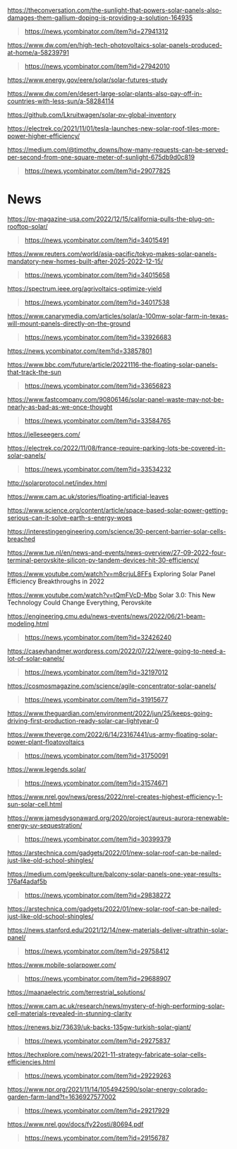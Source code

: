 https://theconversation.com/the-sunlight-that-powers-solar-panels-also-damages-them-gallium-doping-is-providing-a-solution-164935
> https://news.ycombinator.com/item?id=27941312

https://www.dw.com/en/high-tech-photovoltaics-solar-panels-produced-at-home/a-58239791
> https://news.ycombinator.com/item?id=27942010

https://www.energy.gov/eere/solar/solar-futures-study

https://www.dw.com/en/desert-large-solar-plants-also-pay-off-in-countries-with-less-sun/a-58284114

https://github.com/Lkruitwagen/solar-pv-global-inventory

https://electrek.co/2021/11/01/tesla-launches-new-solar-roof-tiles-more-power-higher-efficiency/

https://medium.com/@timothy_downs/how-many-requests-can-be-served-per-second-from-one-square-meter-of-sunlight-675db9d0c819
> https://news.ycombinator.com/item?id=29077825

# News
https://pv-magazine-usa.com/2022/12/15/california-pulls-the-plug-on-rooftop-solar/
> https://news.ycombinator.com/item?id=34015491

https://www.reuters.com/world/asia-pacific/tokyo-makes-solar-panels-mandatory-new-homes-built-after-2025-2022-12-15/
> https://news.ycombinator.com/item?id=34015658

https://spectrum.ieee.org/agrivoltaics-optimize-yield
> https://news.ycombinator.com/item?id=34017538

https://www.canarymedia.com/articles/solar/a-100mw-solar-farm-in-texas-will-mount-panels-directly-on-the-ground
> https://news.ycombinator.com/item?id=33926683

https://news.ycombinator.com/item?id=33857801

https://www.bbc.com/future/article/20221116-the-floating-solar-panels-that-track-the-sun
> https://news.ycombinator.com/item?id=33656823

https://www.fastcompany.com/90806146/solar-panel-waste-may-not-be-nearly-as-bad-as-we-once-thought
> https://news.ycombinator.com/item?id=33584765

https://jelleseegers.com/

https://electrek.co/2022/11/08/france-require-parking-lots-be-covered-in-solar-panels/
> https://news.ycombinator.com/item?id=33534232

http://solarprotocol.net/index.html

https://www.cam.ac.uk/stories/floating-artificial-leaves

https://www.science.org/content/article/space-based-solar-power-getting-serious-can-it-solve-earth-s-energy-woes

https://interestingengineering.com/science/30-percent-barrier-solar-cells-breached

https://www.tue.nl/en/news-and-events/news-overview/27-09-2022-four-terminal-perovskite-silicon-pv-tandem-devices-hit-30-efficiency/

https://www.youtube.com/watch?v=m8crjuL8FFs Exploring Solar Panel Efficiency Breakthroughs in 2022

https://www.youtube.com/watch?v=tQmFVcD-Mbo Solar 3.0: This New Technology Could Change Everything, Perovskite

https://engineering.cmu.edu/news-events/news/2022/06/21-beam-modeling.html
> https://news.ycombinator.com/item?id=32426240

https://caseyhandmer.wordpress.com/2022/07/22/were-going-to-need-a-lot-of-solar-panels/
> https://news.ycombinator.com/item?id=32197012

https://cosmosmagazine.com/science/agile-concentrator-solar-panels/
> https://news.ycombinator.com/item?id=31915677

https://www.theguardian.com/environment/2022/jun/25/keeps-going-driving-first-production-ready-solar-car-lightyear-0

https://www.theverge.com/2022/6/14/23167441/us-army-floating-solar-power-plant-floatovoltaics
> https://news.ycombinator.com/item?id=31750091

https://www.legends.solar/
> https://news.ycombinator.com/item?id=31574671

https://www.nrel.gov/news/press/2022/nrel-creates-highest-efficiency-1-sun-solar-cell.html

https://www.jamesdysonaward.org/2020/project/aureus-aurora-renewable-energy-uv-sequestration/
> https://news.ycombinator.com/item?id=30399379

https://arstechnica.com/gadgets/2022/01/new-solar-roof-can-be-nailed-just-like-old-school-shingles/

https://medium.com/geekculture/balcony-solar-panels-one-year-results-176af4adaf5b
> https://news.ycombinator.com/item?id=29838272

https://arstechnica.com/gadgets/2022/01/new-solar-roof-can-be-nailed-just-like-old-school-shingles/

https://news.stanford.edu/2021/12/14/new-materials-deliver-ultrathin-solar-panel/
> https://news.ycombinator.com/item?id=29758412

https://www.mobile-solarpower.com/
> https://news.ycombinator.com/item?id=29688907

https://maanaelectric.com/terrestrial_solutions/

https://www.cam.ac.uk/research/news/mystery-of-high-performing-solar-cell-materials-revealed-in-stunning-clarity

https://renews.biz/73639/uk-backs-135gw-turkish-solar-giant/
> https://news.ycombinator.com/item?id=29275837

https://techxplore.com/news/2021-11-strategy-fabricate-solar-cells-efficiencies.html
> https://news.ycombinator.com/item?id=29229263

https://www.npr.org/2021/11/14/1054942590/solar-energy-colorado-garden-farm-land?t=1636927577002
> https://news.ycombinator.com/item?id=29217929

https://www.nrel.gov/docs/fy22osti/80694.pdf
> https://news.ycombinator.com/item?id=29156787